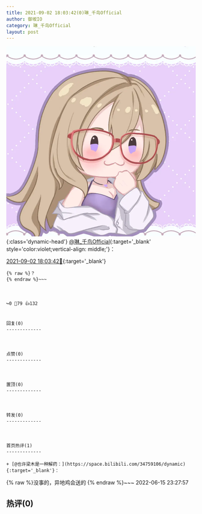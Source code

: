 ```yaml
---
title: 2021-09-02 18:03:42(0)琳_千鸟Official
author: 御坂IO
category: 琳_千鸟Official
layout: post
---
```


![img](/images/c0a88f85ebd0d056f37b114e0748e69556c8b488.jpg){:class='dynamic-head'}
[@琳_千鸟Official](https://space.bilibili.com/1620923329/dynamic){:target='_blank' style='color:violet;vertical-align: middle;'}：

[2021-09-02 18:03:42🔗](https://t.bilibili.com/565813073115125643){:target='_blank'}

~~~
{% raw %}？
{% endraw %}~~~



↪️0 💬79 👍132


回复(0)
-------------



点赞(0)
-------------



置顶(0)
-------------



转发(0)
-------------



首页热评(1)
-------------

+ [@也许梁木是一种解药：](https://space.bilibili.com/34759106/dynamic){:target='_blank'}：
~~~
{% raw %}没事的，异地鸡会送的
{% endraw %}~~~
2022-06-15 23:27:57


热评(0)
-------------



